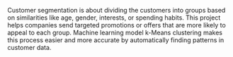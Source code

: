 Customer segmentation is about dividing the customers into groups based on similarities like age, gender, interests, or spending habits. 
This  project helps companies send targeted promotions or offers that are more likely to appeal to each group. 
Machine learning  model k-Means clustering makes this process easier and more accurate by automatically finding patterns in customer data.
